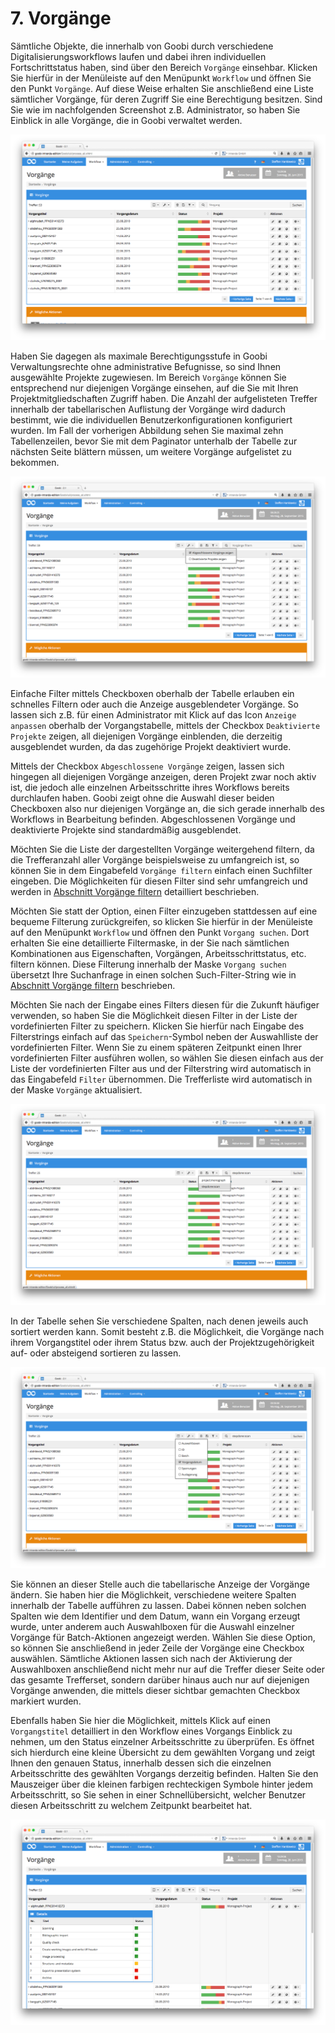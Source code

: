 # 7. Vorgänge

Sämtliche Objekte, die innerhalb von Goobi durch verschiedene Digitalisierungsworkflows laufen und dabei ihren individuellen Fortschrittstatus haben, sind über den Bereich `Vorgänge` einsehbar. Klicken Sie hierfür in der Menüleiste auf den Menüpunkt `Workflow` und öffnen Sie den Punkt `Vorgänge`. Auf diese Weise erhalten Sie anschließend eine Liste sämtlicher Vorgänge, für deren Zugriff Sie eine Berechtigung besitzen. Sind Sie wie im nachfolgenden Screenshot z.B. Administrator, so haben Sie Einblick in alle Vorgänge, die in Goobi verwaltet werden.

![&#xDC;bersicht &#xFC;ber alle Vorg&#xE4;nge in Goobi](../../.gitbook/assets/68d.png)

Haben Sie dagegen als maximale Berechtigungsstufe in Goobi Verwaltungsrechte ohne administrative Befugnisse, so sind Ihnen ausgewählte Projekte zugewiesen. Im Bereich `Vorgänge` können Sie entsprechend nur diejenigen Vorgänge einsehen, auf die Sie mit Ihren Projektmitgliedschaften Zugriff haben. Die Anzahl der aufgelisteten Treffer innerhalb der tabellarischen Auflistung der Vorgänge wird dadurch bestimmt, wie die individuellen Benutzerkonfigurationen konfiguriert wurden. Im Fall der vorherigen Abbildung sehen Sie maximal zehn Tabellenzeilen, bevor Sie mit dem Paginator unterhalb der Tabelle zur nächsten Seite blättern müssen, um weitere Vorgänge aufgelistet zu bekommen.

![Einfache Filter f&#xFC;r Vorg&#xE4;nge](../../.gitbook/assets/69d.png)

Einfache Filter mittels Checkboxen oberhalb der Tabelle erlauben ein schnelles Filtern oder auch die Anzeige ausgeblendeter Vorgänge. So lassen sich z.B. für einen Administrator mit Klick auf das Icon `Anzeige anpassen` oberhalb der Vorgangstabelle, mittels der Checkbox `Deaktivierte Projekte` zeigen, all diejenigen Vorgänge einblenden, die derzeitig ausgeblendet wurden, da das zugehörige Projekt deaktiviert wurde.

Mittels der Checkbox `Abgeschlossene Vorgänge` zeigen, lassen sich hingegen all diejenigen Vorgänge anzeigen, deren Projekt zwar noch aktiv ist, die jedoch alle einzelnen Arbeitsschritte ihres Workflows bereits durchlaufen haben. Goobi zeigt ohne die Auswahl dieser beiden Checkboxen also nur diejenigen Vorgänge an, die sich gerade innerhalb des Workflows in Bearbeitung befinden. Abgeschlossenen Vorgänge und deaktivierte Projekte sind standardmäßig ausgeblendet.

Möchten Sie die Liste der dargestellten Vorgänge weitergehend filtern, da die Trefferanzahl aller Vorgänge beispielsweise zu umfangreich ist, so können Sie in dem Eingabefeld `Vorgänge filtern` einfach einen Suchfilter eingeben. Die Möglichkeiten für diesen Filter sind sehr umfangreich und werden in [Abschnitt Vorgänge filtern](7.1.md) detailliert beschrieben.

Möchten Sie statt der Option, einen Filter einzugeben stattdessen auf eine bequeme Filterung zurückgreifen, so klicken Sie hierfür in der Menüleiste auf den Menüpunkt `Workflow` und öffnen den Punkt `Vorgang suchen`. Dort erhalten Sie eine detaillierte Filtermaske, in der Sie nach sämtlichen Kombinationen aus Eigenschaften, Vorgängen, Arbeitsschrittstatus, etc. filtern können. Diese Filterung innerhalb der Maske `Vorgang suchen` übersetzt Ihre Suchanfrage in einen solchen Such-Filter-String wie in [Abschnitt Vorgänge filtern](7.1.md) beschrieben.

Möchten Sie nach der Eingabe eines Filters diesen für die Zukunft häufiger verwenden, so haben Sie die Möglichkeit diesen Filter in der Liste der vordefinierten Filter zu speichern. Klicken Sie hierfür nach Eingabe des Filterstrings einfach auf das `Speichern`-Symbol neben der Auswahlliste der vordefinierten Filter. Wenn Sie zu einem späteren Zeitpunkt einen Ihrer vordefinierten Filter ausführen wollen, so wählen Sie diesen einfach aus der Liste der vordefinierten Filter aus und der Filterstring wird automatisch in das Eingabefeld `Filter` übernommen. Die Trefferliste wird automatisch in der Maske `Vorgänge` aktualisiert.

![Liste der gespeicherten Filter](../../.gitbook/assets/70d.png)

In der Tabelle sehen Sie verschiedene Spalten, nach denen jeweils auch sortiert werden kann. Somit besteht z.B. die Möglichkeit, die Vorgänge nach ihrem Vorgangstitel oder ihrem Status bzw. auch der Projektzugehörigkeit auf- oder absteigend sortieren zu lassen.

![Konfiguration der anzuzeigenden Spalten](../../.gitbook/assets/71d.png)

Sie können an dieser Stelle auch die tabellarische Anzeige der Vorgänge ändern. Sie haben hier die Möglichkeit, verschiedene weitere Spalten innerhalb der Tabelle aufführen zu lassen. Dabei können neben solchen Spalten wie dem Identifier und dem Datum, wann ein Vorgang erzeugt wurde, unter anderem auch Auswahlboxen für die Auswahl einzelner Vorgänge für Batch-Aktionen angezeigt werden. Wählen Sie diese Option, so können Sie anschließend in jeder Zeile der Vorgänge eine Checkbox auswählen. Sämtliche Aktionen lassen sich nach der Aktivierung der Auswahlboxen anschließend nicht mehr nur auf die Treffer dieser Seite oder das gesamte Trefferset, sondern darüber hinaus auch nur auf diejenigen Vorgänge anwenden, die mittels dieser sichtbar gemachten Checkbox markiert wurden.

Ebenfalls haben Sie hier die Möglichkeit, mittels Klick auf einen `Vorgangstitel` detailliert in den Workflow eines Vorgangs Einblick zu nehmen, um den Status einzelner Arbeitsschritte zu überprüfen. Es öffnet sich hierdurch eine kleine Übersicht zu dem gewählten Vorgang und zeigt Ihnen den genauen Status, innerhalb dessen sich die einzelnen Arbeitsschritte des gewählten Vorgangs derzeitig befinden. Halten Sie den Mauszeiger über die kleinen farbigen rechteckigen Symbole hinter jedem Arbeitsschritt, so Sie sehen in einer Schnellübersicht, welcher Benutzer diesen Arbeitsschritt zu welchem Zeitpunkt bearbeitet hat.

![Vorgangsdetails mit dem Status der Workflowschritte](../../.gitbook/assets/72d.png)

